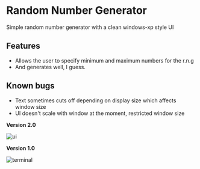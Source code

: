 # Random Number Generator

Simple random number generator with a clean windows-xp style UI

## Features

- Allows the user to specify minimum and maximum numbers for the r.n.g
- And generates well, I guess.

## Known bugs

- Text sometimes cuts off depending on display size which affects window size
- UI doesn't scale with window at the moment, restricted window size



**Version 2.0**

![ui](https://github.com/user-attachments/assets/e716ee6b-9edf-428f-a673-419f9c0ee3db)



**Version 1.0**

![terminal](https://github.com/user-attachments/assets/69ed447e-6f03-442a-b151-a75e79e82c8a)




